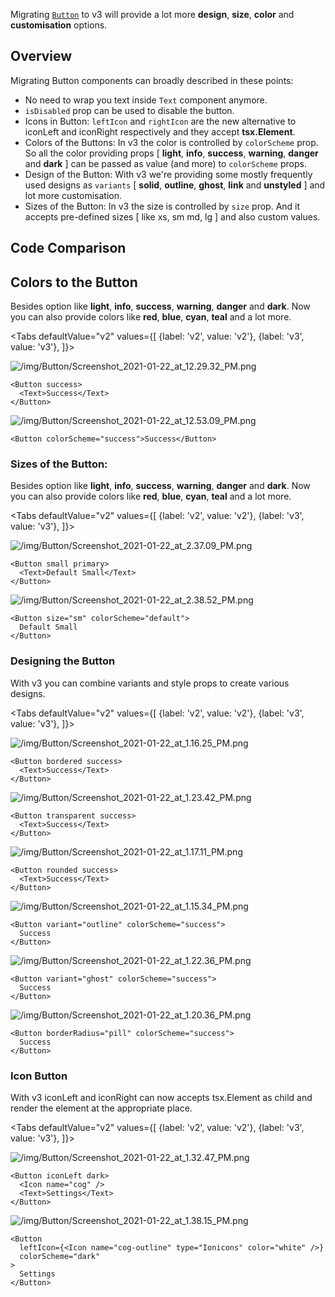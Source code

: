 


Migrating [`Button`](button.mdx) to v3 will provide a lot more **design**, **size**, **color** and **customisation** options.

## Overview

Migrating Button components can broadly described in these points:

- No need to wrap you text inside `Text` component anymore.
- `isDisabled` prop can be used to disable the button.
- Icons in Button:
  `leftIcon` and `rightIcon` are the new alternative to iconLeft and iconRight respectively and they accept **tsx.Element**.
- Colors of the Buttons:
  In v3 the color is controlled by `colorScheme` prop. So all the color providing props [ **light**, **info**, **success**, **warning**, **danger** and **dark** ] can be passed as value (and more) to `colorScheme` props.
- Design of the Button:
  With v3 we're providing some mostly frequently used designs as `variants` [ **solid**, **outline**, **ghost**, **link** and **unstyled** ] and lot more customisation.
- Sizes of the Button:
  In v3 the size is controlled by `size` prop. And it accepts pre-defined sizes [ like xs, sm md, lg ] and also custom values.

## Code Comparison

## Colors to the Button

Besides option like **light**, **info**, **success**, **warning**, **danger** and **dark**. Now you can also provide colors like **red**, **blue**, **cyan**, **teal** and a lot more.

<Tabs
defaultValue="v2"
values={[
{label: 'v2', value: 'v2'},
{label: 'v3', value: 'v3'},
]}>
<TabItem value="v2">

![/img/Button/Screenshot_2021-01-22_at_12.29.32_PM.png](/img/Button/Screenshot_2021-01-22_at_12.29.32_PM.png)

```tsx
<Button success>
  <Text>Success</Text>
</Button>
```

</TabItem>
<TabItem value="v3">

![/img/Button/Screenshot_2021-01-22_at_12.53.09_PM.png](/img/Button/Screenshot_2021-01-22_at_12.53.09_PM.png)

```tsx
<Button colorScheme="success">Success</Button>
```

</TabItem>
</Tabs>

### Sizes of the Button:

Besides option like **light**, **info**, **success**, **warning**, **danger** and **dark**. Now you can also provide colors like **red**, **blue**, **cyan**, **teal** and a lot more.

<Tabs
defaultValue="v2"
values={[
{label: 'v2', value: 'v2'},
{label: 'v3', value: 'v3'},
]}>
<TabItem value="v2">

![/img/Button/Screenshot_2021-01-22_at_2.37.09_PM.png](/img/Button/Screenshot_2021-01-22_at_2.37.09_PM.png)

```tsx
<Button small primary>
  <Text>Default Small</Text>
</Button>
```

</TabItem>
<TabItem value="v3">

![/img/Button/Screenshot_2021-01-22_at_2.38.52_PM.png](/img/Button/Screenshot_2021-01-22_at_2.38.52_PM.png)

```tsx
<Button size="sm" colorScheme="default">
  Default Small
</Button>
```

</TabItem>
</Tabs>

### Designing the Button

With v3 you can combine variants and style props to create various designs.

<Tabs
defaultValue="v2"
values={[
{label: 'v2', value: 'v2'},
{label: 'v3', value: 'v3'},
]}>
<TabItem value="v2">

![/img/Button/Screenshot_2021-01-22_at_1.16.25_PM.png](/img/Button/Screenshot_2021-01-22_at_1.16.25_PM.png)

```tsx
<Button bordered success>
  <Text>Success</Text>
</Button>
```

![/img/Button/Screenshot_2021-01-22_at_1.23.42_PM.png](/img/Button/Screenshot_2021-01-22_at_1.23.42_PM.png)

```tsx
<Button transparent success>
  <Text>Success</Text>
</Button>
```

![/img/Button/Screenshot_2021-01-22_at_1.17.11_PM.png](/img/Button/Screenshot_2021-01-22_at_1.17.11_PM.png)

```tsx
<Button rounded success>
  <Text>Success</Text>
</Button>
```

</TabItem>
<TabItem value="v3">

![/img/Button/Screenshot_2021-01-22_at_1.15.34_PM.png](/img/Button/Screenshot_2021-01-22_at_1.15.34_PM.png)

```tsx
<Button variant="outline" colorScheme="success">
  Success
</Button>
```

![/img/Button/Screenshot_2021-01-22_at_1.22.36_PM.png](/img/Button/Screenshot_2021-01-22_at_1.22.36_PM.png)

```tsx
<Button variant="ghost" colorScheme="success">
  Success
</Button>
```

![/img/Button/Screenshot_2021-01-22_at_1.20.36_PM.png](/img/Button/Screenshot_2021-01-22_at_1.20.36_PM.png)

```tsx
<Button borderRadius="pill" colorScheme="success">
  Success
</Button>
```

</TabItem>
</Tabs>

### Icon Button

With v3 iconLeft and iconRight can now accepts tsx.Element as child and render the element at the appropriate place.

<Tabs
defaultValue="v2"
values={[
{label: 'v2', value: 'v2'},
{label: 'v3', value: 'v3'},
]}>
<TabItem value="v2">

![/img/Button/Screenshot_2021-01-22_at_1.32.47_PM.png](/img/Button/Screenshot_2021-01-22_at_1.32.47_PM.png)

```tsx
<Button iconLeft dark>
  <Icon name="cog" />
  <Text>Settings</Text>
</Button>
```

</TabItem>
<TabItem value="v3">

![/img/Button/Screenshot_2021-01-22_at_1.38.15_PM.png](/img/Button/Screenshot_2021-01-22_at_1.38.15_PM.png)

```tsx
<Button
  leftIcon={<Icon name="cog-outline" type="Ionicons" color="white" />}
  colorScheme="dark"
>
  Settings
</Button>
```

</TabItem>
</Tabs>
